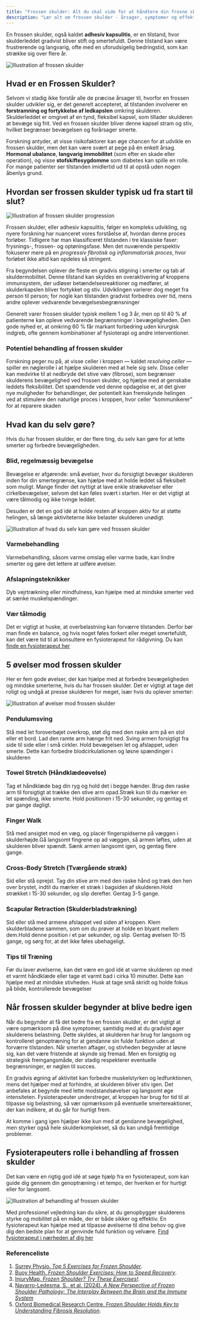 ```yaml
---
title: "Frossen skulder: Alt du skal vide for at håndtere din frosne skulder"
description: "Lær alt om frossen skulder - årsager, symptomer og effektive behandlingsmuligheder. Denne artikel giver dig alle redskaberne du har brug for til at håndtere din frosne skulder"
---
```


En frossen skulder, også kaldet **adhesiv kapsulitis**, er en tilstand, hvor skulderleddet gradvist bliver stift og smertefuldt. Denne tilstand kan være frustrerende og langvarig, ofte med en uforudsigelig bedringstid, som kan strække sig over flere år.


![Illustration af frossen skulder](/images/articles/Frossen_Skulder_overblik.webp)


## Hvad er en Frossen Skulder?

Selvom vi stadig ikke forstår alle de præcise årsager til, hvorfor en frossen skulder udvikler sig, er det generelt accepteret, at tilstanden involverer en **forstramning og fortykkelse af ledkapslen** omkring skulderen. Skulderleddet er omgivet af en tynd, fleksibel kapsel, som tillader skulderen at bevæge sig frit. Ved en frossen skulder bliver denne kapsel stram og stiv, hvilket begrænser bevægelsen og forårsager smerte.

Forskning antyder, at visse risikofaktorer kan øge chancen for at udvikle en frossen skulder, men det kan være svært at pege på én enkelt årsag. **Hormonal ubalance**, **langvarig immobilitet** (som efter en skade eller operation), og visse **stofskiftesygdomme** som diabetes kan spille en rolle. For mange patienter ser tilstanden imidlertid ud til at opstå uden nogen åbenlys grund.


## **Hvordan ser frossen skulder typisk ud fra start til slut?**


![Illustration af frossen skulder progression](/images/articles/Frossen_skulder_fremgang.png)


Frossen skulder, eller adhesiv kapsulitis, følger en kompleks udvikling, og nyere forskning har nuanceret vores forståelse af, hvordan denne proces forløber. Tidligere har man klassificeret tilstanden i tre klassiske faser: frysnings-, frossen- og optøningsfase. Men det nuværende perspektiv fokuserer mere på en *progressiv fibrotisk og inflammatorisk proces*, hvor forløbet ikke altid kan opdeles så stringent.

Fra begyndelsen oplever de fleste en gradvis stigning i smerter og tab af skuldermobilitet. Denne tilstand kan skyldes en overaktivering af kroppens immunsystem, der udløser betændelsesreaktioner og medfører, at skulderkapslen bliver fortykket og stiv. Udviklingen varierer dog meget fra person til person; for nogle kan tilstanden gradvist forbedres over tid, mens andre oplever vedvarende bevægelsesbegrænsninger

Generelt varer frossen skulder typisk mellem 1 og 3 år, men op til 40 % af patienterne kan opleve vedvarende begrænsninger i bevægeligheden. Den gode nyhed er, at omkring 60 % får markant forbedring uden kirurgisk indgreb, ofte gennem kombinationer af fysioterapi og andre interventioner. 


### Potentiel behandling af frossen skulder

Forskning peger nu på, at visse celler i kroppen — kaldet *resolving celler* — spiller en nøglerolle i at hjælpe skulderen med at hele sig selv. Disse celler kan medvirke til at nedbryde det stive væv (fibrose), som begrænser skulderens bevægelighed ved frossen skulder, og hjælpe med at genskabe leddets fleksibilitet. Det spændende ved denne opdagelse er, at det giver nye muligheder for behandlinger, der potentielt kan fremskynde helingen ved at stimulere den naturlige proces i kroppen, hvor celler “kommunikerer” for at reparere skaden​


## Hvad kan du selv gøre?

Hvis du har frossen skulder, er der flere ting, du selv kan gøre for at lette smerter og forbedre bevægeligheden. 


### Blid, regelmæssig bevægelse

Bevægelse er afgørende: små øvelser, hvor du forsigtigt bevæger skulderen inden for din smertegrænse, kan hjælpe med at holde leddet så fleksibelt som muligt. Mange finder det nyttigt at lave enkle strækøvelser eller cirkelbevægelser, selvom det kan føles svært i starten. Her er det vigtigt at være tålmodig og ikke tvinge leddet. 

Desuden er det en god idé at holde resten af kroppen aktiv for at støtte helingen, så længe aktiviteterne ikke belaster skulderen unødigt.


![Illustration af hvad du selv kan gøre ved frossen skulder](/images/articles/Frossen_skulder_haandtering.webp)


### Varmebehandling

Varmebehandling, såsom varme omslag eller varme bade, kan lindre smerter og gøre det lettere at udføre øvelser.


### Afslapningsteknikker

Dyb vejrtrækning eller mindfulness, kan hjælpe med at mindske smerter ved at sænke muskelspændinger. 


### Vær tålmodig

Det er vigtigt at huske, at overbelastning kan forværre tilstanden. Derfor bør man finde en balance, og hvis noget føles forkert eller meget smertefuldt, kan det være tid til at konsultere en fysioterapeut for rådgivning. Du kan [finde en fysioterapeut her](https://www.fysfinder.dk/)


## 5 øvelser mod frossen skulder

Her er fem gode øvelser, der kan hjælpe med at forbedre bevægeligheden og mindske smerterne, hvis du har frossen skulder. Det er vigtigt at tage det roligt og undgå at presse skulderen for meget, især hvis du oplever smerter:


![Illustration af øvelser mod frossen skulder](/images/articles/Frossen_Skulder_øvelser.png)


### Pendulumsving

Stå med let foroverbøjet overkrop, støt dig med den raske arm på en stol eller et bord. Lad den ramte arm hænge frit ned. Sving armen forsigtigt fra side til side eller i små cirkler. Hold bevægelsen let og afslappet, uden smerte. Dette kan forbedre blodcirkulationen og løsne spændinger i skulderen​


### Towel Stretch (Håndklædeøvelse)

Tag et håndklæde bag din ryg og hold det i begge hænder. Brug den raske arm til forsigtigt at trække den stive arm opad.Stræk kun til du mærker en let spænding, ikke smerte. Hold positionen i 15-30 sekunder, og gentag et par gange dagligt​.


### Finger Walk

Stå med ansigtet mod en væg, og placér fingerspidserne på væggen i skulderhøjde.Gå langsomt fingrene op ad væggen, så armen løftes, uden at skulderen bliver spændt. Sænk armen langsomt igen, og gentag flere gange.


### Cross-Body Stretch (Tværgående stræk)

Sid eller stå oprejst. Tag din stive arm med den raske hånd og træk den hen over brystet, indtil du mærker et stræk i bagsiden af skulderen.Hold strækket i 15-30 sekunder, og slip derefter. Gentag 3-5 gange​.


### Scapular Retraction (Skulderbladstrækning)

Sid eller stå med armene afslappet ved siden af kroppen. Klem skulderbladene sammen, som om du prøver at holde en blyant mellem dem.Hold denne position i et par sekunder, og slip. Gentag øvelsen 10-15 gange, og sørg for, at det ikke føles ubehageligt​.


### Tips til Træning

Før du laver øvelserne, kan det være en god idé at varme skulderen op med et varmt håndklæde eller tage et varmt bad i cirka 10 minutter. Dette kan hjælpe med at mindske stivheden. Husk at tage små skridt og holde fokus på blide, kontrollerede bevægelser


## Når frossen skulder begynder at blive bedre igen

Når du begynder at få det bedre fra en frossen skulder, er det vigtigt at være opmærksom på dine symptomer, samtidig med at du gradvist øger skulderens belastning. Dette skyldes, at skulderen har brug for langsom og kontrolleret genoptræning for at gendanne sin fulde funktion uden at forværre tilstanden. Når smerten aftager, og stivheden begynder at løsne sig, kan det være fristende at skynde sig fremad. Men en forsigtig og strategisk fremgangsmåde, der stadig respekterer eventuelle begrænsninger, er nøglen til succes.

En gradvis øgning af aktivitet kan forbedre muskelstyrken og ledfunktionen, mens det hjælper med at forhindre, at skulderen bliver stiv igen. Det anbefales at begynde med lette modstandsøvelser og langsomt øge intensiteten. Fysioterapeuter understreger, at kroppen har brug for tid til at tilpasse sig belastning, så vær opmærksom på eventuelle smertereaktioner, der kan indikere, at du går for hurtigt frem​. 

At komme i gang igen hjælper ikke kun med at gendanne bevægelighed, men styrker også hele skulderkomplekset, så du kan undgå fremtidige problemer.


## Fysioterapeuters rolle i behandling af frossen skulder

Det kan være en rigtig god idé at søge hjælp fra en fysioterapeut, som kan guide dig gennem din genoptræning i et tempo, der hverken er for hurtigt eller for langsomt.

![Illustration af behandling af frossen skulder](/images/articles/Frossen_skulder_fysioterapeut.webp)
 

Med professionel vejledning kan du sikre, at du genopbygger skulderens styrke og mobilitet på en måde, der er både sikker og effektiv. En fysioterapeut kan hjælpe med at tilpasse øvelserne til dine behov og give dig den bedste plan for at genvinde fuld funktion og velvære. [Find fysioterapeut i nærheden af dig her](https://www.fysfinder.dk/)


### Referenceliste



1. [Surrey Physio. *Top 5 Exercises for Frozen Shoulder*](http://www.surreyphysio.co.uk).
2. [Buoy Health. *Frozen Shoulder Exercises: How to Speed Recovery*](http://www.buoyhealth.com).
3. [InjuryMap. *Frozen Shoulder? Try These Exercises!*](http://www.injurymap.com).
4. [Navarro-Ledesma, S., et al. (2024). *A New Perspective of Frozen Shoulder Pathology: The Interplay Between the Brain and the Immune System*](https://www.frontiersin.org/journals/physiology/articles/10.3389/fphys.2024.1248612/full) 
5. [Oxford Biomedical Research Centre. *Frozen Shoulder Holds Key to Understanding Fibrosis Resolution*](http://www.ndorms.ox.ac.uk).
